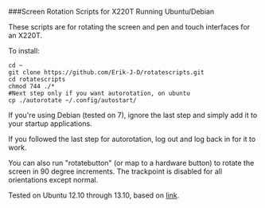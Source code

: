 ###Screen Rotation Scripts for X220T Running Ubuntu/Debian

These scripts are for rotating the screen and pen and touch interfaces for an X220T.

To install:

    cd ~
    git clone https://github.com/Erik-J-D/rotatescripts.git
    cd rotatescripts
    chmod 744 ./*
    #Next step only if you want autorotation, on ubuntu
    cp ./autorotate ~/.config/autostart/ 
    
If you're using Debian (tested on 7), ignore the last step and simply add it to your startup applications.

If you followed the last step for autorotation, log out and log back in for it to work.

You can also run "rotatebutton" (or map to a hardware button) to rotate the screen in 90 degree increments.
The trackpoint is disabled for all orientations except normal.

Tested on Ubuntu 12.10 through 13.10, based on [link](https://help.ubuntu.com/community/X61T).

